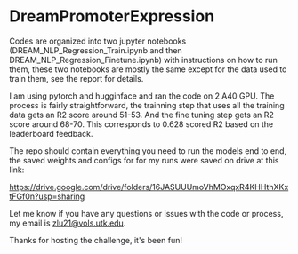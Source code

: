 # DreamPromoterExpression

Codes are organized into two jupyter notebooks (DREAM_NLP_Regression_Train.ipynb and then DREAM_NLP_Regression_Finetune.ipynb) with instructions on how to run them, these two notebooks are mostly the same except for the data used to train them, see the report for details.

I am using pytorch and hugginface and ran the code on 2 A40 GPU. The process is fairly straightforward, the trainning step that uses all the training data gets an R2 score around 51-53. And the fine tuning step gets an R2 score around 68-70. This corresponds to 0.628 scored R2 based on the leaderboard feedback.

The repo should contain everything you need to run the models end to end, the saved weights and configs for for my runs were saved on drive at this link:

https://drive.google.com/drive/folders/16JASUUUmoVhMOxqxR4KHHthXKxtFGf0n?usp=sharing

Let me know if you have any questions or issues with the code or process, my email is zlu21@vols.utk.edu.

Thanks for hosting the challenge, it's been fun!

